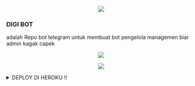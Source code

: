 
<p align="center">
  <img src="https://telegra.ph/file/25707f53a7d6cb20e6627.jpg">
</p>

### DIGI BOT
adalah Repo bot telegram untuk membuat bot pengelola managemen biar admin kagak capek

<p align="center">
  <a href="https://t.me/Farelse"><img src="https://img.shields.io/badge/OWNER-blue?style=for-the-badge&logo=telegram"/></a>
</p>

<p align="center">
  <a href="https://t.me/Anto00bot"><img src="https://img.shields.io/badge/DIGI BOT-yellow?style=for-the-badge&logo=telegram"/></a>
</p>

<details>
  <summary>DEPLOY DI HEROKU !! </summary>

```
Fill in all the details, Deploy!
Now go to https://dashboard.heroku.com/apps/(app-name)/resources ( Replace (app-name) with your app name )
REMEMBER: Turn on worker dyno (Don't worry It's free :D) & Webhook
Now send the bot /start, If it doesn't respond go to https://dashboard.heroku.com/apps/(app-name)/settings and remove webhook and port.
```

  [![Deploy](https://www.herokucdn.com/deploy/button.svg)](https://heroku.com/deploy?template=https://github.com/kenkannih/ElsaBot)

